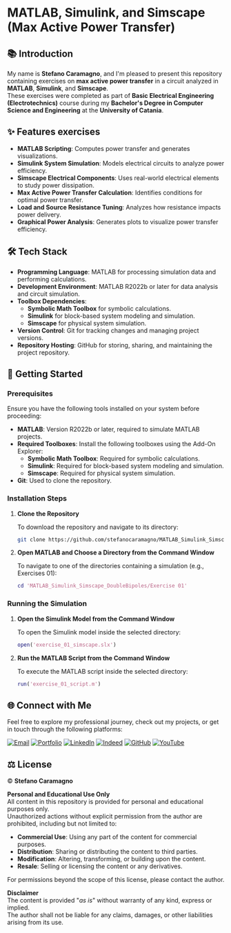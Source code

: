 # MATLAB, Simulink, and Simscape (Max Active Power Transfer)

## 📚 Introduction

My name is **Stefano Caramagno**, and I'm pleased to present this repository containing exercises on **max active power transfer** in a circuit analyzed in **MATLAB**, **Simulink**, and **Simscape**. <br>
These exercises were completed as part of **Basic Electrical Engineering (Electrotechnics)** course during my **Bachelor's Degree in Computer Science and Engineering** at the **University of Catania**.

## ✨ Features exercises 

- **MATLAB Scripting**: Computes power transfer and generates visualizations.
- **Simulink System Simulation**: Models electrical circuits to analyze power efficiency.
- **Simscape Electrical Components**: Uses real-world electrical elements to study power dissipation.
- **Max Active Power Transfer Calculation**: Identifies conditions for optimal power transfer.
- **Load and Source Resistance Tuning**: Analyzes how resistance impacts power delivery.
- **Graphical Power Analysis**: Generates plots to visualize power transfer efficiency.

## 🛠️ Tech Stack

- **Programming Language**: MATLAB for processing simulation data and performing calculations.
- **Development Environment**: MATLAB R2022b or later for data analysis and circuit simulation.
- **Toolbox Dependencies**:
   - **Symbolic Math Toolbox** for symbolic calculations.
   - **Simulink** for block-based system modeling and simulation.
   - **Simscape** for physical system simulation.
- **Version Control**: Git for tracking changes and managing project versions.  
- **Repository Hosting**: GitHub for storing, sharing, and maintaining the project repository.  

## 🚀 Getting Started

### Prerequisites

Ensure you have the following tools installed on your system before proceeding:

- **MATLAB**: Version R2022b or later, required to simulate MATLAB projects.
- **Required Toolboxes**: Install the following toolboxes using the Add-On Explorer:  
  - **Symbolic Math Toolbox**: Required for symbolic calculations.
  - **Simulink**: Required for block-based system modeling and simulation.
  - **Simscape**: Required for physical system simulation.
- **Git**: Used to clone the repository.

### Installation Steps

1. **Clone the Repository**
   
    To download the repository and navigate to its directory:

    ```sh
    git clone https://github.com/stefanocaramagno/MATLAB_Simulink_Simscape_DoubleBipoles.git
    ```

2. **Open MATLAB and Choose a Directory from the Command Window**  

    To navigate to one of the directories containing a simulation (e.g., Exercises 01):

    ```matlab
    cd 'MATLAB_Simulink_Simscape_DoubleBipoles/Exercise 01'
    ```

### Running the Simulation

1. **Open the Simulink Model from the Command Window**  

    To open the Simulink model inside the selected directory:

    ```matlab
    open('exercise_01_simscape.slx')
    ```

2. **Run the MATLAB Script from the Command Window**

    To execute the MATLAB script inside the selected directory:

    ```matlab
    run('exercise_01_script.m')
    ```

##  🌐 Connect with Me

Feel free to explore my professional journey, check out my projects, or get in touch through the following platforms:

[![Email](https://img.shields.io/badge/Gmail-D14836?style=for-the-badge&logo=gmail&logoColor=white)](mailto:stefano.caramagno@gmail.com)
[![Portfolio](https://img.shields.io/badge/Portfolio-%2300A36C?style=for-the-badge&logo=buffer&logoColor=white)](https://stefanocaramagno.vercel.app)
[![LinkedIn](https://img.shields.io/badge/linkedin-%230077B5.svg?style=for-the-badge&logo=linkedin&logoColor=white)](https://www.linkedin.com/in/stefanocaramagno)
[![Indeed](https://img.shields.io/badge/Indeed-%2300A4CC?style=for-the-badge&logo=indeed&logoColor=white)](https://profile.indeed.com/p/stefanoc-4cl1mmq)
[![GitHub](https://img.shields.io/badge/GitHub-%232F2F2F?style=for-the-badge&logo=github&logoColor=white)](https://github.com/stefanocaramagno)
[![YouTube](https://img.shields.io/badge/YouTube-D14836?style=for-the-badge&logo=youtube&logoColor=white)](https://www.youtube.com/@stefanocaramagno)

## ⚖️ License

© **Stefano Caramagno**

**Personal and Educational Use Only**  
All content in this repository is provided for personal and educational purposes only. <br>
Unauthorized actions without explicit permission from the author are prohibited, including but not limited to:

- **Commercial Use**: Using any part of the content for commercial purposes.
- **Distribution**: Sharing or distributing the content to third parties.
- **Modification**: Altering, transforming, or building upon the content.
- **Resale**: Selling or licensing the content or any derivatives.

For permissions beyond the scope of this license, please contact the author.

**Disclaimer**  
The content is provided "*as is*" without warranty of any kind, express or implied. <br>
The author shall not be liable for any claims, damages, or other liabilities arising from its use.
